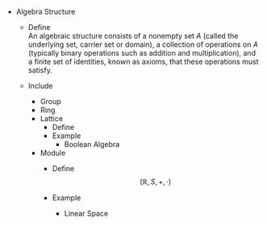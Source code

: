 * Algebra Structure
  - Define  
    An algebraic structure consists of a nonempty set $A$ (called the underlying set, carrier set or domain), a collection of operations on $A$ (typically binary operations such as addition and multiplication), and a finite set of identities, known as axioms, that these operations must satisfy.

  - Include
    * Group
    * Ring
    * Lattice 
      - Define
      - Example
        * Boolean Algebra  
    * Module
      - Define
        $$(\mathbb R, S, +, \cdot)$$  
        
      - Example
        * Linear Space